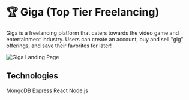# 🏆 Giga (Top Tier Freelancing)
Giga is a freelancing platform that caters towards the video game and entertainment industry. Users can create an account, buy and sell "gig" offerings, and save their favorites for later!

![Giga Landing Page](https://github.com/thomasjvu/giga/assets/49382745/6191a938-e748-48a9-812f-916ae98d8a8a)

## Technologies

MongoDB
Express
React
Node.js
